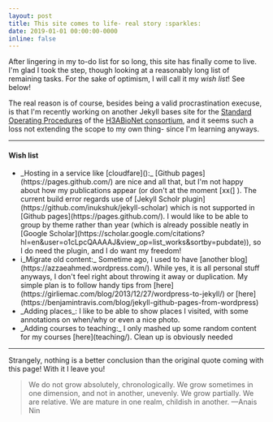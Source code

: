 ```yaml
---
layout: post
title: This site comes to life- real story :sparkles: 
date: 2019-01-01 00:00:00-0000
inline: false
---
```


After lingering in my to-do list for so long, this site has finally come to live. I'm glad I took the step, though looking at a reasonably long list of remaining tasks. For the sake of optimism, I will call it my *wish list*! See below!

The real reason is of course, besides being a valid procrastination execuse, is that I'm recently working on another Jekyll bases site for the [Standard Operating Procedures](https://h3abionet.github.io/H3ABionet-SOPs/) of the [H3ABioNet consortium](https://h3abionet.org/), and it seems such a loss not extending the scope to my own thing- since I'm learning anyways.

***

#### Wish list
<ul>
    <li>_Hosting in a service like [cloudfare]():_ [Github pages](https://pages.github.com/) are nice and all that, but I'm not happy about how my publications appear (or don't at the moment [xx(] ). The current build error regards use of [Jekyll Scholr plugin](https://github.com/inukshuk/jekyll-scholar) which is not supported in [Github pages](https://pages.github.com/). I would like to be able to group by theme rather than year (which is already possible neatly in [Google Scholar](https://scholar.google.com/citations?hl=en&user=o1cLpcQAAAAJ&view_op=list_works&sortby=pubdate)), so I do need the plugin, and I do want my freedom! </li>
    <li>i_Migrate old content:_ Sometime ago, I used to have [another blog](https://azzaeahmed.wordpress.com/). While yes, it is all personal stuff anyways, I don't feel right about throwing it away or duplication. My simple plan is to follow handy tips from [here](https://girliemac.com/blog/2013/12/27/wordpress-to-jekyll/) or [here](https://benjamintravis.com/blog/jekyll-github-pages-from-wordpress)</li>
    <li>_Adding places_: I like to be able to show places I visited, with some annotations on when/why or even a nice photo.</li>
    <li>_Adding courses to teaching:_ I only mashed up some random content for my courses [here](teaching/). Clean up is obviously needed </li>
</ul>


***

Strangely, nothing is a better conclusion than the original quote coming with this page! With it I leave you!

> We do not grow absolutely, chronologically. We grow sometimes in one dimension, and not in another, unevenly. We grow partially. We are relative. We are mature in one realm, childish in another.
> —Anais Nin

